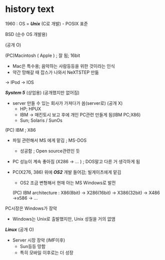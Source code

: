 # history text

1960 : OS = ***Unix*** (C로 개발) - POSIX 표준

BSD (순수 OS 개발용)

(공개 O)

(PC)Macintosh ( Apple ) ; 잘 됨; 16bit

- Mac은 특수용; 음악하는 사람등등을 위한 것이라는 인식
- 약간 망해갈 때 잡스가 나와서 NeXTSTEP 만듦

→ IPod → IOS

***System 5*** (상업용) (공개했지만 없어짐)

- server 만들 수 있는 회사가 가져다가 씀(server로) (공개 X)
    - HP; HPUX
    - IBM → 매킨토시 보고 후에 개인 PC관련 만들게 됨(IBM PC;X86)
    - Sun; Solaris / SunOs

(PC) IBM ; X86

- 파일 관련해서 MS 에게 맡김 ; MS-DOS
    - 성공함 ; Open source관련인 듯
- PC 성능이 계속 좋아짐 (X286 → ... ) ; DOS말고 다른 거 생각하게 됨
- PC(X276, 386) 위에 ***OS2*** 개발 들어감; 빌게이츠에게 맡김
    - OS2 조금 변형해서 현재 아는 MS Windows로 발전

    (PC) IBM architecture : X86(8bit) → X286(16bit) → X386(32bit) → X486 →x586 → ...

PC시장은 Windows가 장악

- Windows는 Unix로 출발했지만, Unix 성질을 거의 없앰

***Linux*** (공개 O)

- Server 시장 장악 (IMF이후)
    - Sun등등 망함
    - 특히 모바일 이후로는 더 성장